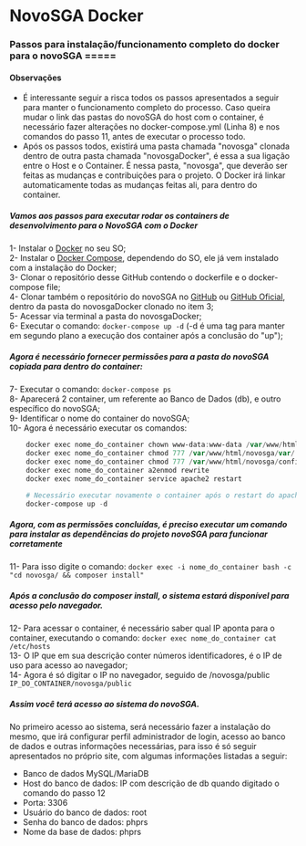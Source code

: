 # NovoSGA Docker

### Passos para instalação/funcionamento completo do docker para o novoSGA =====
#### Observações
* É interessante seguir a risca todos os passos apresentados a seguir para manter o funcionamento completo do processo. Caso queira mudar o link das pastas do novoSGA do host com o container, é necessário fazer alterações no docker-compose.yml (Linha 8) e nos comandos do passo 11, antes de executar o processo todo.
* Após os passos todos, existirá uma pasta chamada "novosga" clonada dentro de outra pasta chamada "novosgaDocker", é essa a sua ligação entre o Host e o Container. É nessa pasta, "novosga", que deverão ser feitas as mudanças e contribuições para o projeto. O Docker irá linkar automaticamente todas as mudanças feitas ali, para dentro do container.


##### Vamos aos passos para executar rodar os containers de desenvolvimento para o NovoSGA com o Docker
1- Instalar o [Docker](https://docs.docker.com/engine/getstarted/step_one/) no seu SO;  
2- Instalar o [Docker Compose](https://docs.docker.com/compose/install/), dependendo do SO, ele já vem instalado com a instalação do Docker;  
3- Clonar o repositório desse GitHub contendo o dockerfile e o docker-compose file;  
4- Clonar também o repositório do novoSGA no [GitHub](https://github.com/GCS-Projects/novosga) ou [GitHub Oficial](https://github.com/novosga/novosga), dentro da pasta do novosgaDocker clonado no item 3;  
5- Acessar via terminal a pasta do novosgaDocker;  
6- Executar o comando: `docker-compose up -d` (-d é uma tag para manter em segundo plano a execução dos container após a conclusão do "up");  


##### Agora é necessário fornecer permissões para a pasta do novoSGA copiada para dentro do container:
7- Executar o comando: `docker-compose ps`  
8- Aparecerá 2 container, um referente ao Banco de Dados (db), e outro específico do novoSGA;  
9- Identificar o nome do container do novoSGA;  
10- Agora é necessário executar os comandos:  
```powershell
	docker exec nome_do_container chown www-data:www-data /var/www/html/novosga/
	docker exec nome_do_container chmod 777 /var/www/html/novosga/var/
	docker exec nome_do_container chmod 777 /var/www/html/novosga/config/
	docker exec nome_do_container a2enmod rewrite
	docker exec nome_do_container service apache2 restart

	# Necessário executar novamente o container após o restart do apache
	docker-compose up -d
```  

##### Agora, com as permissões concluídas, é preciso executar um comando para instalar as dependências do projeto novoSGA para funcionar corretamente
11- Para isso digite o comando: `docker exec -i nome_do_container bash -c "cd novosga/ && composer install"`  


##### Após a conclusão do composer install, o sistema estará disponível para acesso pelo navegador.
12- Para acessar o container, é necessário saber qual IP aponta para o container, executando o comando: `docker exec nome_do_container cat /etc/hosts`  
13- O IP que em sua descrição conter números identificadores, é o IP de uso para acesso ao navegador;  
14- Agora é só digitar o IP no navegador, seguido de /novosga/public `IP_DO_CONTAINER/novosga/public`  


##### Assim você terá acesso ao sistema do novoSGA.
No primeiro acesso ao sistema, será necessário fazer a instalação do mesmo, que irá configurar perfil administrador de login, acesso ao banco de dados e outras informações necessárias, para isso é só seguir apresentados no próprio site, com algumas informações listadas a seguir:  
* Banco de dados MySQL/MariaDB
* Host do banco de dados: IP com descrição de db quando digitado o comando do passo 12
* Porta: 3306
* Usuário do banco de dados: root
* Senha do banco de dados: phprs
* Nome da base de dados: phprs
